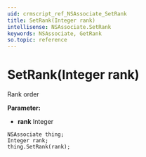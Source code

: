 ```yaml
---
uid: crmscript_ref_NSAssociate_SetRank
title: SetRank(Integer rank)
intellisense: NSAssociate.SetRank
keywords: NSAssociate, GetRank
so.topic: reference
---
```


# SetRank(Integer rank)

Rank order 

**Parameter:** 
 - **rank** Integer

```crmscript
NSAssociate thing;
Integer rank;
thing.SetRank(rank);
```

